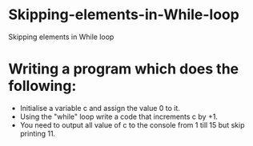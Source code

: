 # Skipping-elements-in-While-loop
Skipping elements in While loop

# Writing a program which does the following:

* Initialise a variable c and assign the value 0 to it.
* Using the "while" loop write a code that increments c by +1.
* You need to output all value of c to the console from 1 till 15 but skip printing 11.

